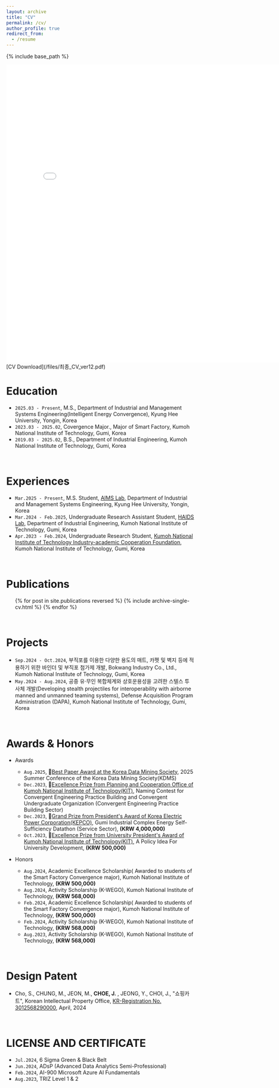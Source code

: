 ```yaml
---
layout: archive
title: "CV"
permalink: /cv/
author_profile: true
redirect_from:
  - /resume
---
```


{% include base_path %}

<iframe src="/files/최종_CV_ver12.pdf#toolbar=0&navpanes=0&scrollbar=0" width="800" height="800" style="display: block; margin: auto; border: none;"></iframe>
[CV Download](/files/최종_CV_ver12.pdf)


Education
======
* `2025.03 - Present`, M.S., Department of Industrial and Management Systems Engineering(Intelligent Energy Convergence), Kyung Hee University, Yongin, Korea
* `2023.03 - 2025.02`, Covergence Major., Major of Smart Factory, Kumoh National Institute of Technology, Gumi, Korea
* `2019.03 - 2025.02`, B.S., Department of Industrial Engineering, Kumoh National Institute of Technology, Gumi, Korea

<br/>

Experiences
======
* `Mar.2025 - Present`, M.S. Student, [AIMS Lab](https://sites.google.com/khu.ac.kr/aims/home?authuser=0), Department of Industrial and Management Systems Engineering, Kyung Hee University, Yongin, Korea
* `Mar.2024 - Feb.2025`, Undergraduate Research Assistant Student, [HAIDS Lab](https://sites.google.com/view/ids-kit/home), Department of Industrial Engineering, Kumoh National Institute of Technology, Gumi, Korea
* `Apr.2023 - Feb.2024`, Undergraduate Research Student, [Kumoh National Institute of Technology Industry-academic Cooperation Foundation](http://sian3.adbank.co.kr/kit_iacf/main/sub01/sub01_03.html), Kumoh National Institute of Technology, Gumi, Korea
  
<br/>

Publications
======
  <ul>{% for post in site.publications reversed %}
    {% include archive-single-cv.html %}
  {% endfor %}</ul>

<br/>

Projects
======
* `Sep.2024 - Oct.2024`, 부직포를 이용한 다양한 용도의 매트, 카펫 및 벽지 등에 적용하기 위한 바인더 및 부직포 첨가제 개발, Bokwang Industry Co., Ltd., Kumoh National Institute of Technology, Gumi, Korea
* `May.2024 - Aug.2024`, 공중 유·무인 복합체계와 상호운용성을 고려한 스텔스 투사체 개발(Developing stealth projectiles for interoperability with airborne manned and unmanned teaming systems), Defense Acquisition Program Administration (DAPA), Kumoh National Institute of Technology, Gumi, Korea

<br/>

Awards & Honors
======
* Awards
  * `Aug.2025`, 🥈[Best Paper Award at the Korea Data Mining Society](/images/Best_Paper_Award_2025_Summer_KDMS.png), 2025 Summer Conference of the Korea Data Mining Society(KDMS)
  * `Dec.2023`, 🥈[Excellence Prize from Planning and Cooperation Office of Kumoh National Institute of Technology(KIT)](/images/금오공대_공학실습관_네이밍_우수.jpg), Naming Contest for Convergent Engineering Practice Building and Convergent Undergraduate Organization (Convergent Engineering Practice Building Sector)
  * `Dec.2023`, 🥇[Grand Prize from President's Award of Korea Electric Power Corporation(KEPCO)](/images/구미산단_데이터톤.jpg), Gumi Industrial Complex Energy Self-Sufficiency Datathon (Service Sector), <strong>(KRW 4,000,000)</strong>
  * `Oct.2023`, 🥈[Excellence Prize from University President's Award of Kumoh National Institute of Technology(KIT)](/images/금오공대_정책_공모전_우수.jpg), A Policy Idea For University Development, <strong>(KRW 500,000)</strong>

* Honors
  * `Aug.2024`, Academic Excellence Scholarship( Awarded to students of the Smart Factory Convergence major), Kumoh National Institute of Technology, <strong>(KRW 500,000)</strong>
  * `Aug.2024`, Activity Scholarship (K-WEGO), Kumoh National Institute of Technology, <strong>(KRW 568,000)</strong>
  * `Feb.2024`, Academic Excellence Scholarship( Awarded to students of the Smart Factory Convergence major), Kumoh National Institute of Technology, <strong>(KRW 500,000)</strong>
  * `Feb.2024`, Activity Scholarship (K-WEGO), Kumoh National Institute of Technology, <strong>(KRW 568,000)</strong>
  * `Aug.2023`, Activity Scholarship (K-WEGO), Kumoh National Institute of Technology, <strong>(KRW 568,000)</strong>

<br/>

Design Patent
======
* Cho, S., CHUNG, M., JEON, M., <strong>CHOE, J.</strong> , JEONG, Y., CHOI, J., "쇼핑카트", Korean Intellectual Property Office, [KR-Registration No. 3012568290000](https://doi.org/10.8080/3020230035785.M001), April, 2024 

<br/>

LICENSE AND CERTIFICATE
======
* `Jul.2024`, 6 Sigma Green & Black Belt
* `Jun.2024`, ADsP (Advanced Data Analytics Semi-Professional) 
* `Feb.2024`, AI-900 Microsoft Azure AI Fundamentals
* `Aug.2023`, TRIZ Level 1 & 2 



